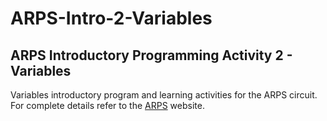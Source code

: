 # ARPS-Intro-2-Variables

## ARPS Introductory Programming Activity 2 - Variables

Variables introductory program and learning activities for the ARPS circuit.
For complete details refer to the [ARPS](https://mirobo.tech/arps) website.